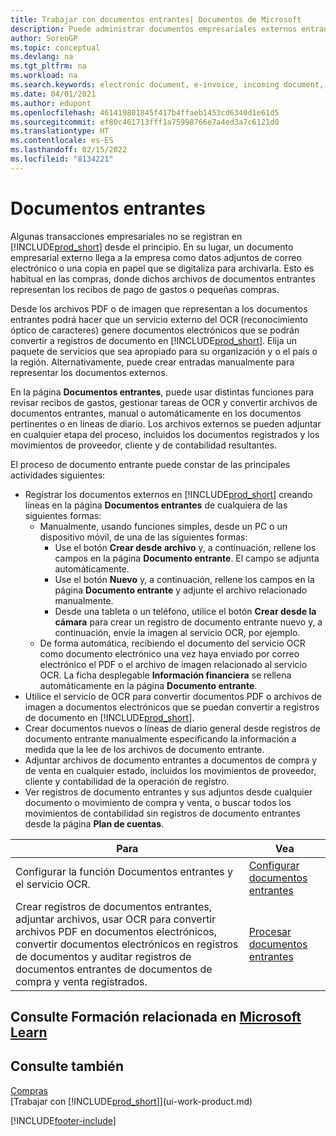 ```yaml
---
title: Trabajar con documentos entrantes| Documentos de Microsoft
description: Puede administrar documentos empresariales externos entrantes, como recibos de pago o PDF, administrar tareas de OCR y convertir archivos a documentos y registros electrónicos.
author: SorenGP
ms.topic: conceptual
ms.devlang: na
ms.tgt_pltfrm: na
ms.workload: na
ms.search.keywords: electronic document, e-invoice, incoming document, OCR, ecommerce, document exchange, import invoice
ms.date: 04/01/2021
ms.author: edupont
ms.openlocfilehash: 461419801845f417b4ffaeb1453cd6340d1e61d5
ms.sourcegitcommit: ef80c461713fff1a75998766e7a4ed3a7c6121d0
ms.translationtype: HT
ms.contentlocale: es-ES
ms.lasthandoff: 02/15/2022
ms.locfileid: "8134221"
---
```

# <a name="incoming-documents"></a>Documentos entrantes

Algunas transacciones empresariales no se registran en [!INCLUDE[prod_short](includes/prod_short.md)] desde el principio. En su lugar, un documento empresarial externo llega a la empresa como datos adjuntos de correo electrónico o una copia en papel que se digitaliza para archivarla. Esto es habitual en las compras, donde dichos archivos de documentos entrantes representan los recibos de pago de gastos o pequeñas compras.

Desde los archivos PDF o de imagen que representan a los documentos entrantes podrá hacer que un servicio externo del OCR (reconocimiento óptico de caracteres) genere documentos electrónicos que se podrán convertir a registros de documento en [!INCLUDE[prod_short](includes/prod_short.md)]. Elija un paquete de servicios que sea apropiado para su organización y o el país o la región. Alternativamente, puede crear entradas manualmente para representar los documentos externos.  

En la página **Documentos entrantes**, puede usar distintas funciones para revisar recibos de gastos, gestionar tareas de OCR y convertir archivos de documentos entrantes, manual o automáticamente en los documentos pertinentes o en líneas de diario. Los archivos externos se pueden adjuntar en cualquier etapa del proceso, incluidos los documentos registrados y los movimientos de proveedor, cliente y de contabilidad resultantes.

El proceso de documento entrante puede constar de las principales actividades siguientes:

* Registrar los documentos externos en [!INCLUDE[prod_short](includes/prod_short.md)] creando líneas en la página **Documentos entrantes** de cualquiera de las siguientes formas:
  * Manualmente, usando funciones simples, desde un PC o un dispositivo móvil, de una de las siguientes formas:
    * Use el botón **Crear desde archivo** y, a continuación, rellene los campos en la página **Documento entrante**. El campo se adjunta automáticamente.  
    * Use el botón **Nuevo** y, a continuación, rellene los campos en la página **Documento entrante** y adjunte el archivo relacionado manualmente.
    * Desde una tableta o un teléfono, utilice el botón **Crear desde la cámara** para crear un registro de documento entrante nuevo y, a continuación, envíe la imagen al servicio OCR, por ejemplo.
  * De forma automática, recibiendo el documento del servicio OCR como documento electrónico una vez haya enviado por correo electrónico el PDF o el archivo de imagen relacionado al servicio OCR. La ficha desplegable **Información financiera** se rellena automáticamente en la página **Documento entrante**.
* Utilice el servicio de OCR para convertir documentos PDF o archivos de imagen a documentos electrónicos que se puedan convertir a registros de documento en [!INCLUDE[prod_short](includes/prod_short.md)].
* Crear documentos nuevos o líneas de diario general desde registros de documento entrante manualmente especificando la información a medida que la lee de los archivos de documento entrante.
* Adjuntar archivos de documento entrantes a documentos de compra y de venta en cualquier estado, incluidos los movimientos de proveedor, cliente y contabilidad de la operación de registro.
* Ver registros de documento entrantes y sus adjuntos desde cualquier documento o movimiento de compra y venta, o buscar todos los movimientos de contabilidad sin registros de documento entrantes desde la página **Plan de cuentas**.

| Para | Vea |
| --- | --- |
| Configurar la función Documentos entrantes y el servicio OCR. |[Configurar documentos entrantes](across-how-setup-income-documents.md) |
| Crear registros de documentos entrantes, adjuntar archivos, usar OCR para convertir archivos PDF en documentos electrónicos, convertir documentos electrónicos en registros de documentos y auditar registros de documentos entrantes de documentos de compra y venta registrados. |[Procesar documentos entrantes](across-process-income-documents.md) |

## <a name="see-related-training-at-microsoft-learn"></a>Consulte Formación relacionada en [Microsoft Learn](/learn/modules/incoming-documents-dynamics-365-business-central/index)

## <a name="see-also"></a>Consulte también

[Compras](purchasing-manage-purchasing.md)  
[Trabajar con [!INCLUDE[prod_short](includes/prod_short.md)]](ui-work-product.md)  


[!INCLUDE[footer-include](includes/footer-banner.md)]